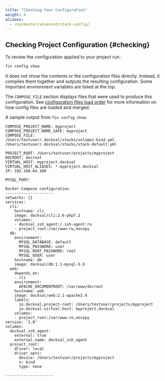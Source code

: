 ```yaml
---
title: "Checking Your Configuration"
weight: 4
aliases:
  - /en/master/advanced/stack-config/
---
```

## Checking Project Configuration {#checking}

To review the configuration applied to your project run:

```bash
fin config show
```

It does not show the contents or the configuration files directly. Instead, it compiles them together and outputs 
the resulting configuration. Some important environment variables are listed at the top.  

The `COMPOSE_FILE` section displays files that were used to produce this configuration. 
See [configuration files load order](/stack/understanding-stack-config/#loading-order) for more information on how config files are loaded and merged.

A sample output from `fin config show`:

```
COMPOSE_PROJECT_NAME: myproject
COMPOSE_PROJECT_NAME_SAFE: myproject
COMPOSE_FILE:
/Users/testuser/.docksal/stacks/volumes-bind.yml
/Users/testuser/.docksal/stacks/stack-default.yml

PROJECT_ROOT: /Users/testuser/projects/myproject
DOCROOT: docroot
VIRTUAL_HOST: myproject.docksal
VIRTUAL_HOST_ALIASES: *.myproject.docksal
IP: 192.168.64.100

MYSQL_PORT:

Docker Compose configuration
---------------------
networks: {}
services:
  cli:
    hostname: cli
    image: docksal/cli:2.6-php7.2
    volumes:
    - docksal_ssh_agent:/.ssh-agent:ro
    - project_root:/var/www:rw,nocopy
  db:
    environment:
      MYSQL_DATABASE: default
      MYSQL_PASSWORD: user
      MYSQL_ROOT_PASSWORD: root
      MYSQL_USER: user
    hostname: db
    image: docksal/db:1.1-mysql-5.6
  web:
    depends_on:
    - cli
    environment:
      APACHE_DOCUMENTROOT: /var/www/docroot
    hostname: web
    image: docksal/web:2.1-apache2.4
    labels:
      io.docksal.project-root: /Users/testuser/projects/myproject
      io.docksal.virtual-host: myproject.docksal
    volumes:
    - project_root:/var/www:ro,nocopy
version: '2.0'
volumes:
  docksal_ssh_agent:
    external: true
    external_name: docksal_ssh_agent
  project_root:
    driver: local
    driver_opts:
      device: /Users/testuser/projects/myproject
      o: bind
      type: none

---------------------
```

